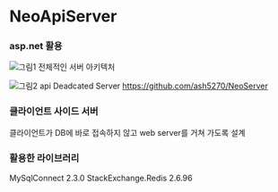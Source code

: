 # NeoApiServer

### asp.net 활용
![그림1](https://github.com/ash5270/NeoApiServer/assets/48472256/80113dcc-27b4-4a24-9343-56e58341d946)
전체적인 서버 아키텍처


![그림2](https://github.com/ash5270/NeoApiServer/assets/48472256/3c1ce299-63df-4256-b5b2-d12f03f24b7a)
api 
Deadcated Server
https://github.com/ash5270/NeoServer

### 클라이언트 사이드 서버
클라이언트가 DB에 바로 접속하지 않고 web server를 거쳐 가도록 설계


### 활용한 라이브러리
MySqlConnect 2.3.0
StackExchange.Redis 2.6.96

